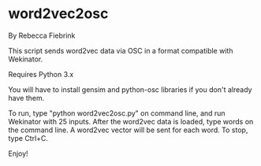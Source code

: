 # word2vec2osc
By Rebecca Fiebrink

This script sends word2vec data via OSC in a format compatible with Wekinator. 

Requires Python 3.x

You will have to install gensim and python-osc libraries if you don't already have them.

To run, type "python word2vec2osc.py" on command line, and run Wekinator with 25 inputs. After the word2vec data is loaded, type words on the command line. A word2vec vector will be sent for each word. To stop, type Ctrl+C. 

Enjoy!